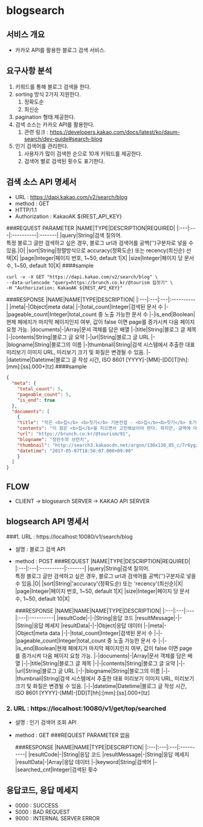 # blogsearch
## 서비스 개요
- 카카오 API를 활용한 블로그 검색 서비스. 

## 요구사항 분석
1. 키워드를 통해 블로그 검색을 한다.
2. sorting 방식 2가지 지원한다.
   1. 정확도순
   2. 최신순
3. pagination 형태 제공한다.
4. 검색 소스는 카카오 API를 활용한다. 
   1. 관련 링크 : https://developers.kakao.com/docs/latest/ko/daum-search/dev-guide#search-blog
5. 인기 검색어를 관리한다.
   1. 사용자가 많이 검색한 순으로 10개 키워드를 제공한다.
   2. 검색어 별로 검색된 횟수도 표기한다.

## 검색 소스 API 명세서
- URL : https://dapi.kakao.com/v2/search/blog
- method : GET
- HTTP/1.1
- Authorization : KakaoAK ${REST_API_KEY}

###REQUEST PARAMETER
|NAME|TYPE|DESCRIPTION|REQUIRED|
|:---|:---|:----------|:-------|
|query|String|검색 질의어.<br> 특정 블로그 글만 검색하고 싶은 경우, 블로그 url과 검색어를 공백('')구분자로 넣을 수 있음.|O|
|sort|String|정렬방식으로 accuracy(정확도순) 또는 recency(최신순) 선택|X|
|page|Integer|페이지 번호, 1~50, default 1|X|
|size|Integer|페이지 당 문서 수, 1~50, default 10|X|
####sample
```markdown
curl -v -X GET "https://dapi.kakao.com/v2/search/blog" \
--data-urlencode "query=https://brunch.co.kr/@tourism 집짓기" \
-H "Authorization: KakaoAK ${REST_API_KEY}"
```
###RESPONSE
|NAME|NAME|TYPE|DESCRIPTION|
|:---|:---|:---|:----------|
|meta|-|Object|meta data|
|-|total_count|Integer|검색된 문서 수
|-|pageable_count|Integer|total_count 중 노출 가능한 문서 수
|-|is_end|Boolean|현제 페에지가 마지막 페이지인지 여부, 값이 false 이면 page를 증가시켜 다음 페이지 요청 가능.
|documents|-|Array|문서 객체를 담은 배열
|-|title|String|블로그 글 제목
|-|contents|String|블로그 글 요약
|-|url|String|블로그 글 URL
|-|blogname|String|블로그의 이름
|-|thumbnail|String|검색 시스템에서 추출한 대표 미리보기 이미지 URL, 미리보기 크기 및 화질은 변경될 수 있음.
|-|datetime|Datetime|블로그 글 작성 시간, ISO 8601 [YYYY]-[MM]-[DD]T[hh]:[mm]:[ss].000+[tz]
####sample
```json
{
  "meta": {
    "total_count": 5,
    "pageable_count": 5,
    "is_end": true
  },
  "documents": [
    {
    "title": "작은 <b>집</b> <b>짓기</b> 기본컨셉 - <b>집</b><b>짓기</b> 초기구상하기",    
    "contents": "이 점은 <b>집</b>을 지으면서 고민해보아야 한다. 하지만, 금액에 대한 가성비 대비 크게 문제되지 않을 부분이라 생각하여 설계로 극복하자고 생각했다. 전체 <b>집</b><b>짓기</b>의 기본방향은 크게 세 가지이다. 우선은 여가의 영역 증대이다. 현대 시대 일도 중요하지만, 여가시간 <b>집</b>에서 어떻게 보내느냐가 중요하니깐 이를 기본적...",
    "url": "https://brunch.co.kr/@tourism/91",
    "blogname": "정란수의 브런치",
    "thumbnail": "http://search3.kakaocdn.net/argon/130x130_85_c/7r6ygzbvBDc",
    "datetime": "2017-05-07T18:50:07.000+09:00"
    }
  ]
}
```

## FLOW
- CLIENT -> blogsearch SERVER -> KAKAO API SERVER

## blogsearch API 명세서
###1. URL : https://localhost:10080/v1/search/blog
- 설명 : 블로그 검색 API
- method : POST
   ###REQUEST
   |NAME|TYPE|DESCRIPTION|REQUIRED|
   |:---|:---|:----------|:-------|
   |query|String|검색 질의어.<br> 특정 블로그 글만 검색하고 싶은 경우, 블로그 url과 검색어를 공백('')구분자로 넣을 수 있음.|O|
   |sort|String|'accuracy'(정확도순) 또는 'recency'(최신순)|X|
   |page|Integer|페이지 번호, 1~50, default 1|X|
   |size|Integer|페이지 당 문서 수, 1~50, default 10|X|
   
   ###RESPONSE
   |NAME|NAME|NAME|TYPE|DESCRIPTION|
   |:---|:---|:---|:---|:----------|
   |resultCode|-|-|String|응답 코드
   |resultMessage|-|-|String|응답 메세지
   |resultData|-|-|Object|응답 데이터
   |-|meta|-|Object|meta data
   |-|-|total_count|Integer|검색된 문서 수
   |-|-|pageable_count|Integer|total_count 중 노출 가능한 문서 수
   |-|-|is_end|Boolean|현제 페에지가 마지막 페이지인지 여부, 값이 false 이면 page를 증가시켜 다음 페이지 요청 가능.
   |-|documents|-|Array|문서 객체를 담은 배열
   |-|-|title|String|블로그 글 제목
   |-|-|contents|String|블로그 글 요약
   |-|-|url|String|블로그 글 URL
   |-|-|blogname|String|블로그의 이름
   |-|-|thumbnail|String|검색 시스템에서 추출한 대표 미리보기 이미지 URL, 미리보기 크기 및 화질은 변경될 수 있음.
   |-|-|datetime|Datetime|블로그 글 작성 시간, ISO 8601 [YYYY]-[MM]-[DD]T[hh]:[mm]:[ss].000+[tz]

### 2. URL : https://localhost:10080/v1/get/top/searched
- 설명 : 인기 검색어 조회 API
- method : GET
  ###REQUEST PARAMETER
  없음

  ###RESPONSE
  |NAME|NAME|TYPE|DESCRIPTION|
     |:---|:---|:---|:----------|
  |resultCode|-|String|응답 코드
  |resultMessage|-|String|응답 메세지
  |resultData|-|Array|응답 데이터
  |-|keyword|String|검색어
  |-|searched_cnt|Integer|검색된 횟수
  
## 응답코드, 응답 메세지
- 0000 : SUCCESS
- 5000 : BAD REQUEST
- 9000 : INTERNAL SERVER ERROR